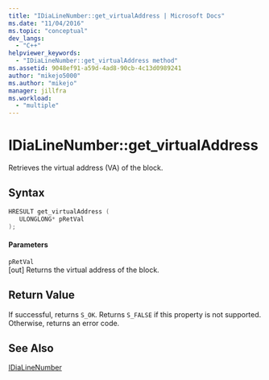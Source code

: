 ```yaml
---
title: "IDiaLineNumber::get_virtualAddress | Microsoft Docs"
ms.date: "11/04/2016"
ms.topic: "conceptual"
dev_langs: 
  - "C++"
helpviewer_keywords: 
  - "IDiaLineNumber::get_virtualAddress method"
ms.assetid: 9048ef91-a59d-4ad8-90cb-4c13d0989241
author: "mikejo5000"
ms.author: "mikejo"
manager: jillfra
ms.workload: 
  - "multiple"
---
```

# IDiaLineNumber::get_virtualAddress
Retrieves the virtual address (VA) of the block.  
  
## Syntax  
  
```C++  
HRESULT get_virtualAddress (   
   ULONGLONG* pRetVal  
);  
```  
  
#### Parameters  
 `pRetVal`  
 [out] Returns the virtual address of the block.  
  
## Return Value  
 If successful, returns `S_OK`. Returns `S_FALSE` if this property is not supported. Otherwise, returns an error code.  
  
## See Also  
 [IDiaLineNumber](../../debugger/debug-interface-access/idialinenumber.md)
